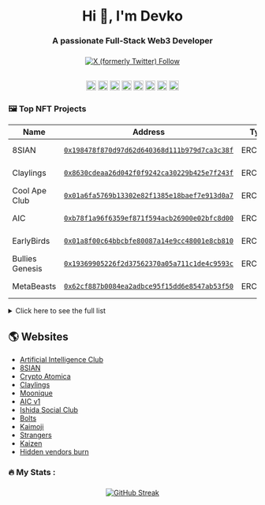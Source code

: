 ###
<h1 align="center">Hi 👋, I'm Devko</h1>  
<h3 align="center">A passionate Full-Stack Web3 Developer</h3>  


###

<div align="center">
  <a href="https://x.com/devko_dev"><img alt="X (formerly Twitter) Follow" src="https://img.shields.io/twitter/follow/devko_dev"></a>

</div>
<br>
<div align="center">

<code><img height="20" alt="solidity" src="https://cdn.jsdelivr.net/gh/devicons/devicon@latest/icons/bootstrap/bootstrap-original.svg"></code>
<code><img height="20" alt="solidity" src="https://cdn.jsdelivr.net/gh/devicons/devicon@latest/icons/html5/html5-original.svg"></code>
<code><img height="20" alt="solidity" src="https://cdn.jsdelivr.net/gh/devicons/devicon@latest/icons/css3/css3-original.svg"></code>
<code><img height="20" alt="react" src="https://cdn.jsdelivr.net/gh/devicons/devicon@latest/icons/react/react-original.svg"></code>
<code><img height="20" alt="graphql" src="https://cdn.jsdelivr.net/gh/devicons/devicon@latest/icons/javascript/javascript-original.svg"></code>
<code><img height="20" alt="nodejs" src="https://cdn.jsdelivr.net/gh/devicons/devicon@latest/icons/nodejs/nodejs-original.svg"></code>
<code><img height="20" alt="typescript" src="https://cdn.jsdelivr.net/gh/devicons/devicon@latest/icons/typescript/typescript-original.svg"></code>
<code><img height="20" alt="typescript" src="https://cdn.jsdelivr.net/gh/devicons/devicon@latest/icons/mysql/mysql-original.svg"></code>
 
</div>

### 🖼️ Top NFT Projects 

| Name      | Address                                                                                 | Type   | Chain  | Volume | OpenSea |
| --------- | --------------------------------------------------------------------------------------- | ------ | ------ | ------ | ------- |
| 8SIAN | [`0x198478f870d97d62d640368d111b979d7ca3c38f`](https://etherscan.io/address/0x198478f870d97d62d640368d111b979d7ca3c38f) | ERC721 | ethereum | 4,855 ETH | [Check](https://opensea.io/collection/8sian-main-collection) |
| Claylings | [`0x8630cdeaa26d042f0f9242ca30229b425e7f243f`](https://etherscan.io/address/0x8630cdeaa26d042f0f9242ca30229b425e7f243f) | ERC721 | ethereum | 3,553 ETH | [Check](https://opensea.io/collection/theclaylings) |
| Cool Ape Club | [`0x01a6fa5769b13302e82f1385e18baef7e913d0a7`](https://etherscan.io/address/0x01a6fa5769b13302e82f1385e18baef7e913d0a7) | ERC721 | ethereum | 1,354 ETH | [Check](https://opensea.io/collection/coolapeclubofficial) |
| AIC | [`0xb78f1a96f6359ef871f594acb26900e02bfc8d00`](https://etherscan.io/address/0xb78f1a96f6359ef871f594acb26900e02bfc8d00) | ERC721 | ethereum | 968 ETH | [Check](https://opensea.io/collection/aicgenesis) |
| EarlyBirds | [`0x01a8f00c64bbcbfe80087a14e9cc48001e8cb810`](https://etherscan.io/address/0x01a8f00c64bbcbfe80087a14e9cc48001e8cb810) | ERC721 | ethereum | 736 ETH | [Check](https://opensea.io/collection/earlybirdsgenesis) |
| Bullies Genesis | [`0x19369905226f2d37562370a05a711c1de4c9593c`](https://etherscan.io/address/0x19369905226f2d37562370a05a711c1de4c9593c) | ERC721 | ethereum | 178 ETH | [Check](https://opensea.io/collection/bulliesofficial) |
| MetaBeasts | [`0x62cf887b0084ea2adbce95f15dd6e8547ab53f50`](https://etherscan.io/address/0x62cf887b0084ea2adbce95f15dd6e8547ab53f50) | ERC1155 | ethereum | 126 ETH | [Check](https://opensea.io/collection/metabeasts-season-1) |

<details>
<summary>Click here to see the full list</summary>

### Smart Contracts deployed


## Type : ERC721
| Name      | Address                                                                                 | Chain   |
| --------- | --------------------------------------------------------------------------------------- | ------ |
| _8SIAN_ | [`0x198478f8....9d7ca3c38f`](https://etherscan.io/address/0x198478f870d97d62d640368d111b979d7ca3c38f) | ethereum |
| Claylings | [`0x8630cdea....425e7f243f`](https://etherscan.io/address/0x8630cdeaa26d042f0f9242ca30229b425e7f243f) | ethereum |
| Cool_Ape_Club | [`0x01a6fa57....f7e913d0a7`](https://etherscan.io/address/0x01a6fa5769b13302e82f1385e18baef7e913d0a7) | ethereum |
| Kaizen | [`0x520e0824....1e78c7f645`](https://etherscan.io/address/0x520e08245865af97709f9d693a21901e78c7f645) | ethereum |
| BulliesGenesis | [`0x19369905....1de4c9593c`](https://etherscan.io/address/0x19369905226f2d37562370a05a711c1de4c9593c) | ethereum |
| EarlyBirds | [`0x3d84cbdc....940a4d029d`](https://etherscan.io/address/0x3d84cbdc126b1d9dca50bffe0c7bb1940a4d029d) | ethereum |
| AIC_Operatives | [`0x0e64e843....25e840160f`](https://etherscan.io/address/0x0e64e8432a259c52846acdaf4e529125e840160f) | ethereum |
| Wackies | [`0xa556157e....67ade26c21`](https://etherscan.io/address/0xa556157eb576d59482e6146846e08f67ade26c21) | ethereum |
| AIC | [`0xb78f1a96....e02bfc8d00`](https://etherscan.io/address/0xb78f1a96f6359ef871f594acb26900e02bfc8d00) | ethereum |
| Hollow | [`0x291639d3....7d2da8aa48`](https://etherscan.io/address/0x291639d3884c008c29b32f2f12d05a7d2da8aa48) | ethereum |
| InvertedMutants | [`0x236ebe22....e2ccf8ed28`](https://etherscan.io/address/0x236ebe2257ed8bd59299d61fe41baee2ccf8ed28) | ethereum |
| EarlyBirds | [`0x01a8f00c....001e8cb810`](https://etherscan.io/address/0x01a8f00c64bbcbfe80087a14e9cc48001e8cb810) | ethereum |
| DrippyZombies | [`0x255c5f67....e432312db0`](https://etherscan.io/address/0x255c5f67b0dc68dc793255d30f7e8ae432312db0) | ethereum |
| SenshiSouls | [`0x29ab453a....d3f46d47ee`](https://etherscan.io/address/0x29ab453ab0d7f8067f92123ff771bfd3f46d47ee) | ethereum |
| BulliesGenesis | [`0x59daa5ce....8b72fd69eb`](https://polygonscan.io/address/0x59daa5cec375ad3248bfd8c7552e3e8b72fd69eb) | polygon |
| CozyYety | [`0xf0e88e3a....45548601a4`](https://etherscan.io/address/0xf0e88e3a135451d7be1fb5511f31ca45548601a4) | ethereum |
| Holiday_8SIAN_Cards | [`0x432cf10e....39f11b6762`](https://etherscan.io/address/0x432cf10ea2014443103e1690fdefc639f11b6762) | ethereum |
| Genesis8sianHalloween | [`0x5ce26b64....10e506a886`](https://etherscan.io/address/0x5ce26b64ae0edba3c72ef60e508c9a10e506a886) | ethereum |
| CryptoAtomica | [`0x29ee0d92....59a1e58046`](https://etherscan.io/address/0x29ee0d92c5d9b3982173ccea98520c59a1e58046) | ethereum |
| EarlyBirdsCollective | [`0xe9b1f136....0a71698219`](https://etherscan.io/address/0xe9b1f13629e350e8634c51651fe5250a71698219) | ethereum |
| IshidaSocialClub | [`0x79731d6f....a02d5c9193`](https://etherscan.io/address/0x79731d6f294e47129b7c6eb0ae5abfa02d5c9193) | ethereum |
| HVCBurns | [`0x2dc3af59....6d1c1ed879`](https://etherscan.io/address/0x2dc3af5974c08dbc385d22d5d3aed86d1c1ed879) | ethereum |
| WACK | [`0xcdf58775....50f8854568`](https://etherscan.io/address/0xcdf58775f5ac9f8fe146de68e458cf50f8854568) | ethereum |
| Berkim1984 | [`0x64702deb....2919c0baa3`](https://etherscan.io/address/0x64702debc7e5718640fc5a3fc599a92919c0baa3) | ethereum |
| BulliesGenesis | [`0x3a8a62b7....8bff6ab25a`](https://basescan.io/address/0x3a8a62b77b38d5cd9a8d006ca113828bff6ab25a) | base |
| Kaimoji | [`0x14297a19....5ae6f34d87`](https://etherscan.io/address/0x14297a19f72095420d4968ed621cdc5ae6f34d87) | ethereum |
| TPA_VIP | [`0x3bcba729....b464e8a7a6`](https://etherscan.io/address/0x3bcba729eee9e4a065c2acb0184073b464e8a7a6) | ethereum |
| SavageKnights | [`0x0b7d5126....2b3462150e`](https://etherscan.io/address/0x0b7d51265182b35069f4df742214012b3462150e) | ethereum |
| Sup3rDrop | [`0xe1d9cbd0....0b5a6de7d6`](https://etherscan.io/address/0xe1d9cbd0b877f19a359882bc85fc8e0b5a6de7d6) | ethereum |
| MetaScam | [`0xdd473605....f34df24693`](https://etherscan.io/address/0xdd473605f52680b2234f2527d88a6cf34df24693) | ethereum |
| Bionica | [`0xfc57394b....04d105c153`](https://etherscan.io/address/0xfc57394b1891cd04996ef9b9716c0a04d105c153) | ethereum |
| Dreamium | [`0xe15323ef....fc8918a217`](https://etherscan.io/address/0xe15323ef94e6432a13c8d9924c789efc8918a217) | ethereum |






## Type : ERC1155

| Name      | Address                                                                                 | Chain   |
| --------- | --------------------------------------------------------------------------------------- | ------ |
| MetaBeasts | [`0x62cf887b.....547ab53f50`](https://etherscan.io/address/0x62cf887b0084ea2adbce95f15dd6e8547ab53f50) | ethereum |
| VIP_8SIAN_GOLD_PASS | [`0x38b7e06e.....d9f8421ebb`](https://etherscan.io/address/0x38b7e06eb1a6b8af8b3a06ecc0f673d9f8421ebb) | ethereum |
| ERC1967Proxy | [`0x3c3e5a3f.....15e05a41d8`](https://basescan.io/address/0x3c3e5a3f6c1132448b50dc4e90a7c415e05a41d8) | base |
| MetaBeasts_AirdropPass | [`0x56355de6.....bbee02a4db`](https://etherscan.io/address/0x56355de69f62d448fa4cc974c2dc56bbee02a4db) | ethereum |
| KaiWarrant | [`0xeea9f4c4.....7e9e96d07e`](https://etherscan.io/address/0xeea9f4c404e0759133146e97f953b57e9e96d07e) | ethereum |
| _8SIAN_MAGAZINE_ | [`0x828156d9.....64a45d7415`](https://basescan.io/address/0x828156d97eb72853021624d148512164a45d7415) | base |


## Type : ERC20

| Name      | Address                                                                                 | Chain   |
| --------- | --------------------------------------------------------------------------------------- | ------ |
| BONES | [`0xa7c19236.....43112b47c0`](https://polygonscan.io/address/0xa7c192364d44eb664161a997822a7243112b47c0) | polygon |
| WORMS | [`0x2f133eb9.....2e7d08d0ab`](https://etherscan.io/address/0x2f133eb9f7eb2956b2e408047db8482e7d08d0ab) | ethereum |
| ERC1967Proxy | [`0xc6cd8cfd.....d4bf2acfc0`](https://basescan.io/address/0xc6cd8cfd2ffe81372048a36234c90cd4bf2acfc0) | base |
| WORMS | [`0x5824f1b1.....d1a9db0c1b`](https://etherscan.io/address/0x5824f1b11ee5aab1aff0972d5a2cdcd1a9db0c1b) | ethereum |
| EARLY | [`0x64702deb.....2919c0baa3`](https://basescan.io/address/0x64702debc7e5718640fc5a3fc599a92919c0baa3) | base |
| ERC1967Proxy | [`0xf08adb63.....a4ae400913`](https://basescan.io/address/0xf08adb6390656178567070f0a516e2a4ae400913) | base |
| BONES | [`0x1e9d2768.....437bc7e867`](https://basescan.io/address/0x1e9d2768d4cadef2b127a06c67607a437bc7e867) | base |
| BONES | [`0x19369905.....1de4c9593c`](https://polygonscan.io/address/0x19369905226f2d37562370a05a711c1de4c9593c) | polygon |


## Staking Contracts & Payment Splitters & others

| Name      | Address                                                                                 | Chain   |
| --------- | --------------------------------------------------------------------------------------- | ------ |
| BulliesMarketplace | [`0x71680fde.....7427194e52`](https://polygonscan.io/address/0x71680fdeea30cc71962bde45a024847427194e52) | polygon |
| MetaBeasts | [`0xb02ffc9f.....eecee13aa6`](https://etherscan.io/address/0xb02ffc9f45dd07cce192d7b8ddddc9eecee13aa6) | ethereum |
| BulliesBAYC | [`0x884d0f8d.....b7fe7ad46d`](https://polygonscan.io/address/0x884d0f8de6efdfe1e6c145e647dea9b7fe7ad46d) | polygon |
| Bullies_Staking | [`0xd0f009f4.....d2f01c6496`](https://polygonscan.io/address/0xd0f009f4c7cccb73d2c406825e3578d2f01c6496) | polygon |
| EarlyBirds_Staking | [`0x8e9a7f84.....d56f778e53`](https://etherscan.io/address/0x8e9a7f848eaf0dee5d89ba9d22f6eed56f778e53) | ethereum |
| EarlyBirds_Staking | [`0x39b3b9be.....48f019cf76`](https://etherscan.io/address/0x39b3b9bea1af40812b238e72f2bf6448f019cf76) | ethereum |
| AIC_Staking | [`0x1fdbaaf5.....a28b49d7f6`](https://etherscan.io/address/0x1fdbaaf5a73c308a3d66f620201983a28b49d7f6) | ethereum |
| OperativesStaking | [`0x8c8d4037.....24286a9a35`](https://etherscan.io/address/0x8c8d40378a9bfd2eb2f6e08f62b47524286a9a35) | ethereum |
| ERC1967Proxy | [`0x0471669d.....adf612c38e`](https://basescan.io/address/0x0471669d026dce2d58c8ec41af03fbadf612c38e) | base |
| AIC_paymentSplitter | [`0x31be4c5e.....eb09cba6fb`](https://etherscan.io/address/0x31be4c5e501e774e10eeab41b0663deb09cba6fb) | ethereum |
| Bullies_paymentSplitter | [`0x46d9c3f3.....38758c369c`](https://etherscan.io/address/0x46d9c3f32c4b277405622fd9c8d7b938758c369c) | ethereum |
| ERC1967Proxy | [`0xe580bf57.....3045d4b764`](https://etherscan.io/address/0xe580bf57ef72d9d671e6603a85f3103045d4b764) | ethereum |
| _8SIAN_PaymentSpliiter_ | [`0xdeaf19fb.....059be6a775`](https://etherscan.io/address/0xdeaf19fb5cf5a04dd71069bfbf3a57059be6a775) | ethereum |
| BatchAirdroperERC1155 | [`0x25d2993f.....f162480c99`](https://etherscan.io/address/0x25d2993ff0d8cb809b0232a41ddb78f162480c99) | ethereum |
| _8SIAN_PaymentSpliiter_ | [`0x52de3376.....e241f6c3bd`](https://etherscan.io/address/0x52de33769fc2eb39d2e66b17f9e8d9e241f6c3bd) | ethereum |
| BatchAirdroper | [`0x7bea0d18.....8e34b68a85`](https://polygonscan.io/address/0x7bea0d18d0e76d778ce5865f70497c8e34b68a85) | polygon |
| BatchAirdroper | [`0x70d6b936.....300ffd5096`](https://etherscan.io/address/0x70d6b9365f15a2102f590481294332300ffd5096) | ethereum |
| _8SIAN_PaymentSpliiter_ | [`0xc7b55d0a.....d5d4956393`](https://etherscan.io/address/0xc7b55d0ad1243e7fe820885425a56ed5d4956393) | ethereum |
| Bullies_Staking | [`0x7200f816.....295d44d61c`](https://basescan.io/address/0x7200f816d53af19002db8c91f4224b295d44d61c) | base |
| AIC_BalanceOf | [`0x46698eef.....a544033d74`](https://etherscan.io/address/0x46698eef08c0b5aa5d8af5abc136b8a544033d74) | ethereum |
| berkimStaking | [`0x7200f816.....295d44d61c`](https://etherscan.io/address/0x7200f816d53af19002db8c91f4224b295d44d61c) | ethereum |
  
</details>

###

## 🌎 Websites 
 
- [Artificial Intelligence Club](https://aic-website-rust.vercel.app/)
- [8SIAN](https://8sian-website.vercel.app/)
- [Crypto Atomica](https://crypto-atomica-website.vercel.app/)
- [Claylings](https://claylings-website.vercel.app/)
- [Moonique](https://moonique-website.vercel.app/)
- [AIC v1](https://aic-old-website.vercel.app/)
- [Ishida Social Club](https://ishida-social-club-website.vercel.app/)
- [Bolts](https://bolts-website.vercel.app/)
- [Kaimoji](https://kaimoji-website.vercel.app/)
- [Strangers](https://strangers-website.vercel.app/)
- [Kaizen](https://kaizen-website-five.vercel.app/)
- [Hidden vendors burn](https://hidden-vendors-burn-website.vercel.app/)

<h3 align="left">🔥   My Stats :</h3>

###

<div align="center">
<a href="https://git.io/streak-stats"><img src="https://streak-stats.demolab.com?user=DevkoDev&theme=dark" alt="GitHub Streak" />
</a>


</div>
